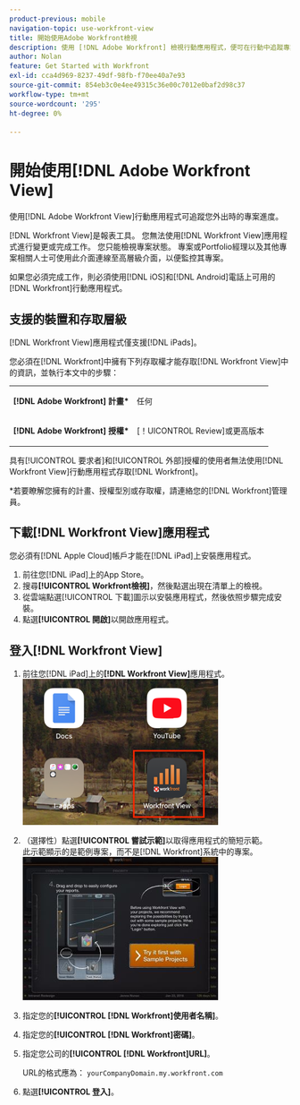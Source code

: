 ```yaml
---
product-previous: mobile
navigation-topic: use-workfront-view
title: 開始使用Adobe Workfront檢視
description: 使用 [!DNL Adobe Workfront] 檢視行動應用程式，便可在行動中追蹤專案進度。
author: Nolan
feature: Get Started with Workfront
exl-id: cca4d969-8237-49df-98fb-f70ee40a7e93
source-git-commit: 854eb3c0e4ee49315c36e00c7012e0baf2d98c37
workflow-type: tm+mt
source-wordcount: '295'
ht-degree: 0%

---
```


# 開始使用[!DNL Adobe Workfront View]

使用[!DNL Adobe Workfront View]行動應用程式可追蹤您外出時的專案進度。

[!DNL Workfront View]是報表工具。 您無法使用[!DNL Workfront View]應用程式進行變更或完成工作。 您只能檢視專案狀態。 專案或Portfolio經理以及其他專案相關人士可使用此介面連線至高層級介面，以便監控其專案。

如果您必須完成工作，則必須使用[!DNL iOS]和[!DNL Android]電話上可用的[!DNL Workfront]行動應用程式。

## 支援的裝置和存取層級

[!DNL Workfront View]應用程式僅支援[!DNL iPads]。

您必須在[!DNL Workfront]中擁有下列存取權才能存取[!DNL Workfront View]中的資訊，並執行本文中的步驟：

<table style="table-layout:auto"> 
 <col> 
 </col> 
 <col> 
 </col> 
 <tbody> 
  <tr> 
   <td role="rowheader"><strong>[!DNL Adobe Workfront] 計畫*</strong></td> 
   <td> <p>任何</p> </td> 
  </tr> 
  <tr> 
   <td role="rowheader"><strong>[!DNL Adobe Workfront] 授權*</strong></td> 
   <td> <p>[！UICONTROL Review]或更高版本</p> </td> 
  </tr> 
 </tbody> 
</table>

具有[!UICONTROL 要求者]和[!UICONTROL 外部]授權的使用者無法使用[!DNL Workfront View]行動應用程式存取[!DNL Workfront]。

&#42;若要瞭解您擁有的計畫、授權型別或存取權，請連絡您的[!DNL Workfront]管理員。

## 下載[!DNL Workfront View]應用程式

您必須有[!DNL Apple Cloud]帳戶才能在[!DNL iPad]上安裝應用程式。

1. 前往您[!DNL iPad]上的App Store。
1. 搜尋&#x200B;**[!UICONTROL Workfront檢視]**，然後點選出現在清單上的檢視。
1. 從雲端點選[!UICONTROL 下載]圖示以安裝應用程式，然後依照步驟完成安裝。
1. 點選&#x200B;**[!UICONTROL 開啟]**&#x200B;以開啟應用程式。

## 登入[!DNL Workfront View]

1. 前往您[!DNL iPad]上的&#x200B;**[!DNL Workfront View]**&#x200B;應用程式。\
   ![workfront_view_app_Adobe.png](assets/workfront-view-app-adobe-350x261.png)

1. （選擇性）點選&#x200B;**[!UICONTROL 嘗試示範]**&#x200B;以取得應用程式的簡短示範。\
   此示範顯示的是範例專案，而不是[!DNL Workfront]系統中的專案。\
   ![[!DNL workfront_view_demo].jpg](assets/workfront-view-demo-350x256.jpg)

1. 指定您的&#x200B;**[!UICONTROL [!DNL Workfront]使用者名稱]**。
1. 指定您的&#x200B;**[!UICONTROL [!DNL Workfront]密碼]**。
1. 指定您公司的&#x200B;**[!UICONTROL [!DNL Workfront]URL]**。

   URL的格式應為： `yourCompanyDomain.my.workfront.com`

1. 點選&#x200B;**[!UICONTROL 登入]**。
